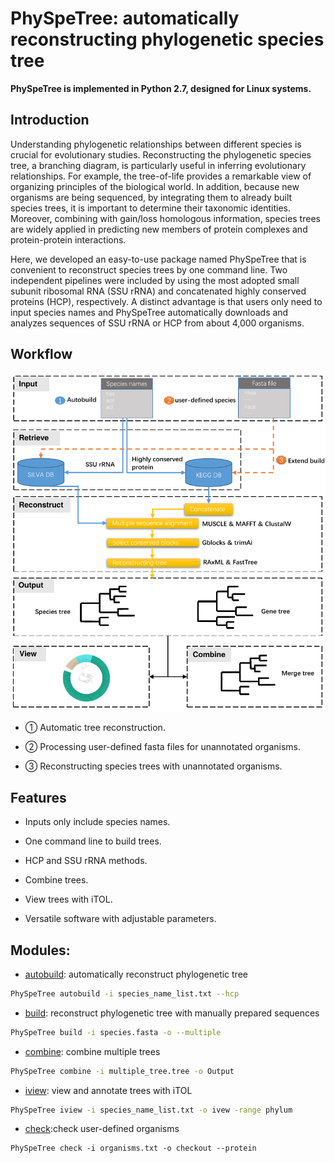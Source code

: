 
# PhySpeTree: automatically reconstructing phylogenetic species tree

**PhySpeTree is implemented in Python 2.7, designed for Linux systems.**

## Introduction

Understanding phylogenetic relationships between different species is crucial for evolutionary studies. Reconstructing the
phylogenetic species tree, a branching diagram, is particularly useful in inferring evolutionary relationships. For example,
the tree-of-life provides a remarkable view of organizing principles of the biological world. In addition, because new organisms 
are being sequenced, by integrating them to already built species trees, it is important to determine their taxonomic identities. 
Moreover, combining with gain/loss homologous information, species trees are widely applied in predicting new members of 
protein complexes and protein-protein interactions.

Here, we developed an easy-to-use package named PhySpeTree that is convenient to reconstruct species trees by one command line.
Two independent pipelines were included by using the most adopted small subunit ribosomal RNA (SSU rRNA) and concatenated highly
conserved proteins (HCP), respectively. A distinct advantage is that users only need to input species names and PhySpeTree
automatically downloads and analyzes sequences of SSU rRNA or HCP from about 4,000 organisms.

## Workflow


![workflow](img/PhySpeTree_work_follow.png)


- ① Automatic tree reconstruction.

- ② Processing user-defined fasta files for unannotated organisms.

- ③ Reconstructing species trees with unannotated organisms.

## Features

- Inputs only include species names.

- One command line to build trees.

- HCP and SSU rRNA methods.

- Combine trees.

- View trees with iTOL.

- Versatile software with adjustable parameters.

## Modules:

* [autobuild](usage.md#autobuild): automatically reconstruct phylogenetic tree

```bash
PhySpeTree autobuild -i species_name_list.txt --hcp
```


* [build](usage.md#build): reconstruct phylogenetic tree with manually prepared sequences

```bash
PhySpeTree build -i species.fasta -o --multiple
```

* [combine](usage.md#combine): combine multiple trees

```bash
PhySpeTree combine -i multiple_tree.tree -o Output
```

* [iview](usage.md#iview): view and annotate trees with iTOL

```bash
PhySpeTree iview -i species_name_list.txt -o ivew -range phylum 
```

* [check](usage.md#check):check user-defined organisms

```
PhySpeTree check -i organisms.txt -o checkout --protein
```

[1]: example/organism_example_list.txt
